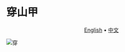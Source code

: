 # 穿山甲

<p align="center">
  <a href="https://github.com/414aaj/Pangolin/blob/main/README">English</a> •
  <a href="https://github.com/414aaj/Pangolin/blob/main/README_CN.md">中文</a> 
</p>


![穿](https://github.com/user-attachments/assets/459a8676-8736-430c-98e2-6ddaef4c1e8f)

